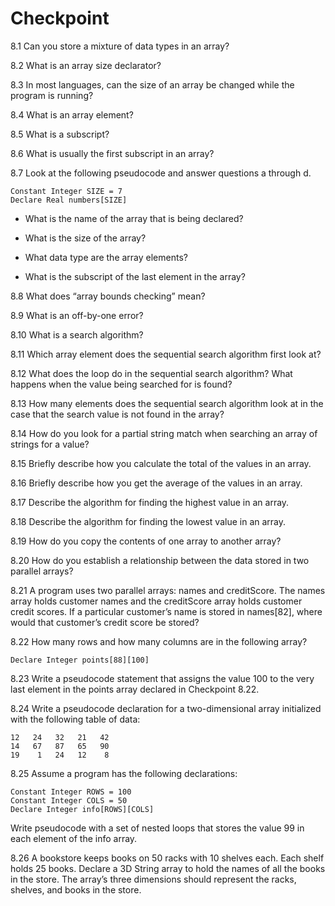 
# Checkpoint
8.1 Can you store a mixture of data types in an array?

8.2 What is an array size declarator?

8.3 In most languages, can the size of an array be changed while the program is running?

8.4 What is an array element?

8.5 What is a subscript?

8.6 What is usually the first subscript in an array?

8.7 Look at the following pseudocode and answer questions a through d.
```
Constant Integer SIZE = 7
Declare Real numbers[SIZE]
```
* What is the name of the array that is being declared?

* What is the size of the array?

* What data type are the array elements?

* What is the subscript of the last element in the array?

8.8 What does “array bounds checking” mean?

8.9 What is an off-by-one error?

8.10 What is a search algorithm?

8.11 Which array element does the sequential search algorithm first look at?

8.12 What does the loop do in the sequential search algorithm? What happens when the value being searched for is found?

8.13 How many elements does the sequential search algorithm look at in the case that the search value is not found in the array?

8.14 How do you look for a partial string match when searching an array of strings for a value?

8.15 Briefly describe how you calculate the total of the values in an array.

8.16 Briefly describe how you get the average of the values in an array.

8.17 Describe the algorithm for finding the highest value in an array.

8.18 Describe the algorithm for finding the lowest value in an array.

8.19 How do you copy the contents of one array to another array?

8.20 How do you establish a relationship between the data stored in two parallel arrays?

8.21 A program uses two parallel arrays: names and creditScore. The names array holds customer names and the creditScore array holds customer credit scores. If a particular customer’s name is stored in names[82], where would that customer’s credit score be stored?

8.22 How many rows and how many columns are in the following array?
```
Declare Integer points[88][100]
```
8.23 Write a pseudocode statement that assigns the value 100 to the very last ­element in the points array declared in Checkpoint 8.22.

8.24 Write a pseudocode declaration for a two-dimensional array initialized with the following table of data:
```
12   24   32   21   42
14   67   87   65   90
19    1   24   12    8
```
8.25 Assume a program has the following declarations:
```
Constant Integer ROWS = 100
Constant Integer COLS = 50
Declare Integer info[ROWS][COLS]
```
Write pseudocode with a set of nested loops that stores the value 99 in each element of the info array.

8.26 A bookstore keeps books on 50 racks with 10 shelves each. Each shelf holds 25 books. Declare a 3D String array to hold the names of all the books in the store. The array’s three dimensions should represent the racks, shelves, and books in the store.


